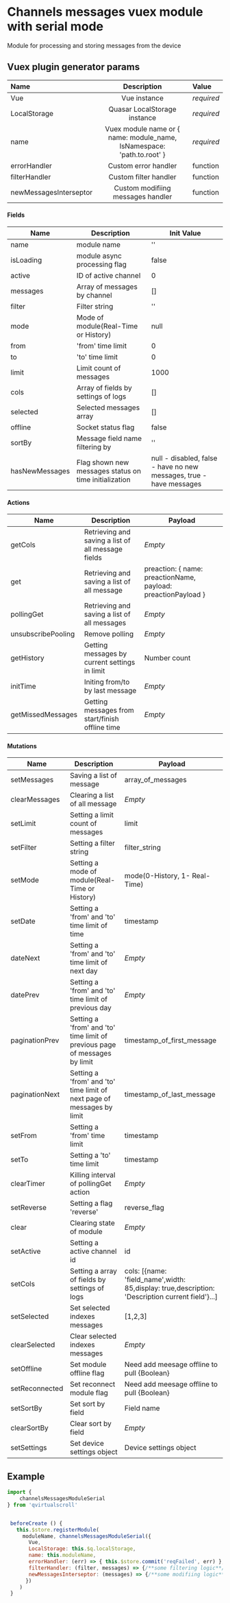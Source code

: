 # Channels messages vuex module with serial mode
Module for processing and storing messages from the device
## Vuex plugin generator params
|Name| Description | Value |
| :-- | :---: | :-- |
|Vue| Vue instance | *required* |
|LocalStorage| Quasar LocalStorage instance | *required* |
|name| Vuex module name or { name: module_name, lsNamespace: 'path.to.root' } | *required* |
|errorHandler| Custom error handler | function |
|filterHandler| Custom filter handler | function |
|newMessagesInterseptor| Custom modifiing messages handler | function |
#### Fields
| Name  |  Description  | Init Value |
|---|---|---|
|name| module name | '' |
|isLoading| module async processing flag | false |
|active| ID of active channel| 0|
|messages| Array of messages by channel| []|
|filter| Filter string| ''|
|mode| Mode of module(Real-Time or History)| null|
|from| 'from' time limit| 0|
|to| 'to' time limit| 0|
|limit| Limit count of messages| 1000|
|cols| Array of fields by settings of logs| []|
|selected| Selected messages array | [] |
|offline| Socket status flag | false |
|sortBy| Message field name filtering by | '' |
|hasNewMessages| Flag shown new messages status on time initialization | null - disabled, false - have no new messages, true - have messages |
#### Actions
| Name  |  Description  | Payload |
|---|---|---|
|getCols| Retrieving and saving a list of all message fields| *Empty*|
|get| Retrieving and saving a list of all message| preaction: { name: preactionName, payload: preactionPayload }|
|pollingGet| Retrieving and saving a list of all messages | *Empty*|
|unsubscribePooling| Remove polling | *Empty* |
|getHistory| Getting messages by current settings in limit | Number count |
|initTime| Initing from/to by last message | *Empty* |
|getMissedMessages| Getting messages from start/finish offline time | *Empty* |
#### Mutations
| Name  |  Description  | Payload |
|---|---|---|
|setMessages| Saving a list of message| array_of_messages|
|clearMessages| Clearing a list of all message| *Empty*|
|setLimit| Setting a limit count of messages| limit|
|setFilter| Setting a filter string| filter_string|
|setMode| Setting a mode of module(Real-Time or History)| mode(0-History, 1- Real-Time)|
|setDate| Setting a 'from' and 'to' time limit of time| timestamp|
|dateNext| Setting a 'from' and 'to' time limit of next day| *Empty*|
|datePrev| Setting a 'from' and 'to' time limit of previous day| *Empty*|
|paginationPrev| Setting a 'from' and 'to' time limit of previous page of messages by limit| timestamp_of_first_message|
|paginationNext| Setting a 'from' and 'to' time limit of next page of messages by limit| timestamp_of_last_message|
|setFrom| Setting a 'from' time limit| timestamp|
|setTo| Setting a 'to' time limit| timestamp|
|clearTimer| Killing interval of pollingGet action| *Empty*|
|setReverse| Setting a flag 'reverse'| reverse_flag|
|clear| Clearing state of module| *Empty*|
|setActive| Setting a active channel id | id|
|setCols| Setting a array of fields by settings of logs | cols: [{name: 'field_name',width: 85,display: true,description: 'Description current field'}...]|
|setSelected| Set selected indexes messages | [1,2,3] |
|clearSelected| Clear selected indexes messages| *Empty* |
|setOffline| Set module offline flag | Need add meesage offline to pull {Boolean} |
|setReconnected| Set reconnect module flag | Need add meesage offline to pull {Boolean} |
|setSortBy| Set sort by field | Field name |
|clearSortBy| Clear sort by field | *Empty* |
|setSettings| Set device settings object | Device settings object |

## Example
```javascript
import {
    channelsMessagesModuleSerial
} from 'qvirtualscroll'


 beforeCreate () {
   this.$store.registerModule(
     moduleName, channelsMessagesModuleSerial({
       Vue,
       LocalStorage: this.$q.localStorage,
       name: this.moduleName,
       errorHandler: (err) => { this.$store.commit('reqFailed', err) },
       filterHandler: (filter, messages) => {/**some filtering logic**/},
       newMessagesInterseptor: (messages) => {/**some modifiing logic**/}
      })
    )
 }
